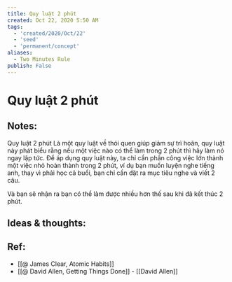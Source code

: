 ```yaml
---
title: Quy luật 2 phút
created: Oct 22, 2020 5:50 AM
tags:
  - 'created/2020/Oct/22'
  - 'seed'
  - 'permanent/concept'
aliases:
  - Two Minutes Rule
publish: False
---
```

# Quy luật 2 phút

## Notes:
Quy luật 2 phút Là một quy luật về thói quen giúp giảm sự trì hoãn, quy luật này phát biểu rằng nếu một việc nào có thể làm trong 2 phút thì hãy làm nó ngay lập tức. Để áp dụng quy luật này, ta chỉ cần phân công việc lớn thành một việc nhỏ hoàn thành trong 2 phút, ví dụ bạn muốn luyện nghe tiếng anh, thay vì phải học cả buổi, bạn chỉ cần đặt ra mục tiêu nghe và viết 2 câu. 

Và bạn sẽ nhận ra bạn có thể làm được nhiều hơn thế sau khi đã kết thúc 2 phút.

## Ideas & thoughts:

## Ref:
- [[@ James Clear, Atomic Habits]]
- [[@ David Allen, Getting Things Done]] - [[David Allen]]
